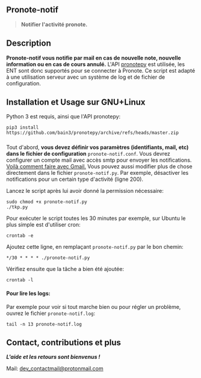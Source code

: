 ## Pronote-notif

> **Notifier l'activité pronote.**

## Description

__Pronote-notif vous notifie par mail en cas de nouvelle note, nouvelle information ou en cas de cours annulé.__
L'API [pronotepy](github.com/bain3/pronotepy) est utilisée, les ENT sont donc supportés pour se connecter à Pronote.
Ce script est adapté à une utilisation serveur avec un système de log et de fichier de configuration.

## Installation et Usage sur GNU+Linux

Python 3 est requis, ainsi que l'API pronotepy:

    pip3 install https://github.com/bain3/pronotepy/archive/refs/heads/master.zip

###
Tout d'abord, __vous devez définir vos paramètres (identifiants, mail, etc) dans le fichier de configuration__ ```pronote-notif.conf```.
Vous devrez configurer un compte mail avec accès smtp pour envoyer les notifications. [Voilà comment faire avec Gmail.](https://support.google.com/mail/answer/7126229?hl=fr#zippy=%2C%C3%A9tape-modifier-les-param%C3%A8tres-smtp-et-les-autres-param%C3%A8tres-dans-votre-client-de-messagerie)
Vous pouvez aussi modifier plus de chose directement dans le fichier ```pronote-notif.py```. Par exemple, désactiver les notifications pour un certain type d'activité (ligne 200).


Lancez le script après lui avoir donné la permission nécessaire:

    sudo chmod +x pronote-notif.py
    ./tkp.py

Pour exécuter le script toutes les 30 minutes par exemple, sur Ubuntu le plus simple est d'utiliser cron:
    
    crontab -e

Ajoutez cette ligne, en remplaçant ```pronote-notif.py``` par le bon chemin:
    
    */30 * * * * ./pronote-notif.py
    
Vérifiez ensuite que la tâche a bien été ajoutée:

    crontab -l


#### Pour lire les logs:
Par exemple pour voir si tout marche bien ou pour régler un problème, ouvrez le fichier ```pronote-notif.log```:

    tail -n 13 pronote-notif.log


## Contact, contributions et plus

***L'aide et les retours sont bienvenus !***

Mail: dev_contactmail@protonmail.com
